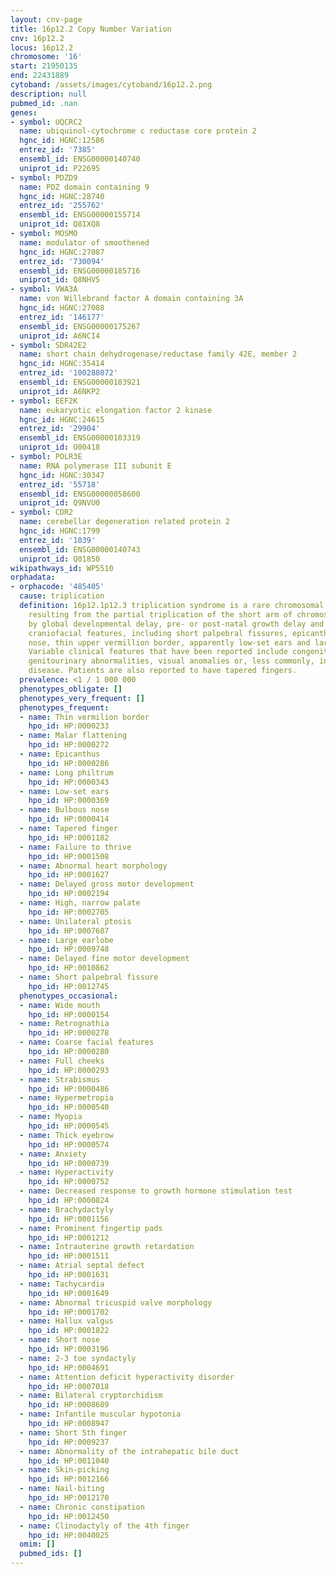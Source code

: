 ```yaml
---
layout: cnv-page
title: 16p12.2 Copy Number Variation
cnv: 16p12.2
locus: 16p12.2
chromosome: '16'
start: 21950135
end: 22431889
cytoband: /assets/images/cytoband/16p12.2.png
description: null
pubmed_id: .nan
genes:
- symbol: UQCRC2
  name: ubiquinol-cytochrome c reductase core protein 2
  hgnc_id: HGNC:12586
  entrez_id: '7385'
  ensembl_id: ENSG00000140740
  uniprot_id: P22695
- symbol: PDZD9
  name: PDZ domain containing 9
  hgnc_id: HGNC:28740
  entrez_id: '255762'
  ensembl_id: ENSG00000155714
  uniprot_id: Q8IXQ8
- symbol: MOSMO
  name: modulator of smoothened
  hgnc_id: HGNC:27087
  entrez_id: '730094'
  ensembl_id: ENSG00000185716
  uniprot_id: Q8NHV5
- symbol: VWA3A
  name: von Willebrand factor A domain containing 3A
  hgnc_id: HGNC:27088
  entrez_id: '146177'
  ensembl_id: ENSG00000175267
  uniprot_id: A6NCI4
- symbol: SDR42E2
  name: short chain dehydrogenase/reductase family 42E, member 2
  hgnc_id: HGNC:35414
  entrez_id: '100288072'
  ensembl_id: ENSG00000183921
  uniprot_id: A6NKP2
- symbol: EEF2K
  name: eukaryotic elongation factor 2 kinase
  hgnc_id: HGNC:24615
  entrez_id: '29904'
  ensembl_id: ENSG00000103319
  uniprot_id: O00418
- symbol: POLR3E
  name: RNA polymerase III subunit E
  hgnc_id: HGNC:30347
  entrez_id: '55718'
  ensembl_id: ENSG00000058600
  uniprot_id: Q9NVU0
- symbol: CDR2
  name: cerebellar degeneration related protein 2
  hgnc_id: HGNC:1799
  entrez_id: '1039'
  ensembl_id: ENSG00000140743
  uniprot_id: Q01850
wikipathways_id: WP5510
orphadata:
- orphacode: '485405'
  cause: triplication
  definition: 16p12.1p12.3 triplication syndrome is a rare chromosomal anomaly syndrome
    resulting from the partial triplication of the short arm of chromosome 16 characterized
    by global developmental delay, pre- or post-natal growth delay and distinctive
    craniofacial features, including short palpebral fissures, epicanthal folds, bulbous
    nose, thin upper vermillion border, apparently low-set ears and large ear lobes.
    Variable clinical features that have been reported include congenital heart disease,
    genitourinary abnormalities, visual anomalies or, less commonly, infantile hepatic
    disease. Patients are also reported to have tapered fingers.
  prevalence: <1 / 1 000 000
  phenotypes_obligate: []
  phenotypes_very_frequent: []
  phenotypes_frequent:
  - name: Thin vermilion border
    hpo_id: HP:0000233
  - name: Malar flattening
    hpo_id: HP:0000272
  - name: Epicanthus
    hpo_id: HP:0000286
  - name: Long philtrum
    hpo_id: HP:0000343
  - name: Low-set ears
    hpo_id: HP:0000369
  - name: Bulbous nose
    hpo_id: HP:0000414
  - name: Tapered finger
    hpo_id: HP:0001182
  - name: Failure to thrive
    hpo_id: HP:0001508
  - name: Abnormal heart morphology
    hpo_id: HP:0001627
  - name: Delayed gross motor development
    hpo_id: HP:0002194
  - name: High, narrow palate
    hpo_id: HP:0002705
  - name: Unilateral ptosis
    hpo_id: HP:0007687
  - name: Large earlobe
    hpo_id: HP:0009748
  - name: Delayed fine motor development
    hpo_id: HP:0010862
  - name: Short palpebral fissure
    hpo_id: HP:0012745
  phenotypes_occasional:
  - name: Wide mouth
    hpo_id: HP:0000154
  - name: Retrognathia
    hpo_id: HP:0000278
  - name: Coarse facial features
    hpo_id: HP:0000280
  - name: Full cheeks
    hpo_id: HP:0000293
  - name: Strabismus
    hpo_id: HP:0000486
  - name: Hypermetropia
    hpo_id: HP:0000540
  - name: Myopia
    hpo_id: HP:0000545
  - name: Thick eyebrow
    hpo_id: HP:0000574
  - name: Anxiety
    hpo_id: HP:0000739
  - name: Hyperactivity
    hpo_id: HP:0000752
  - name: Decreased response to growth hormone stimulation test
    hpo_id: HP:0000824
  - name: Brachydactyly
    hpo_id: HP:0001156
  - name: Prominent fingertip pads
    hpo_id: HP:0001212
  - name: Intrauterine growth retardation
    hpo_id: HP:0001511
  - name: Atrial septal defect
    hpo_id: HP:0001631
  - name: Tachycardia
    hpo_id: HP:0001649
  - name: Abnormal tricuspid valve morphology
    hpo_id: HP:0001702
  - name: Hallux valgus
    hpo_id: HP:0001822
  - name: Short nose
    hpo_id: HP:0003196
  - name: 2-3 toe syndactyly
    hpo_id: HP:0004691
  - name: Attention deficit hyperactivity disorder
    hpo_id: HP:0007018
  - name: Bilateral cryptorchidism
    hpo_id: HP:0008689
  - name: Infantile muscular hypotonia
    hpo_id: HP:0008947
  - name: Short 5th finger
    hpo_id: HP:0009237
  - name: Abnormality of the intrahepatic bile duct
    hpo_id: HP:0011040
  - name: Skin-picking
    hpo_id: HP:0012166
  - name: Nail-biting
    hpo_id: HP:0012170
  - name: Chronic constipation
    hpo_id: HP:0012450
  - name: Clinodactyly of the 4th finger
    hpo_id: HP:0040025
  omim: []
  pubmed_ids: []
---
```

